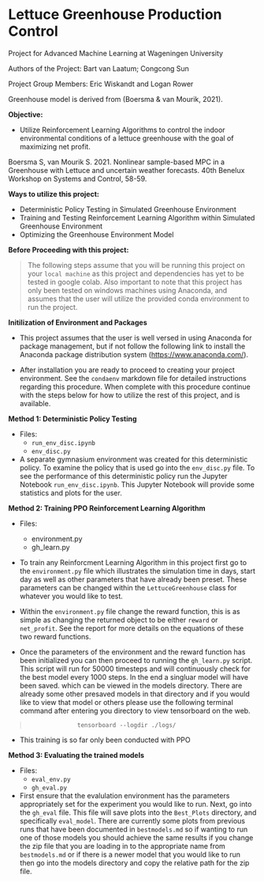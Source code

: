 # Lettuce Greenhouse Production Control
Project for Advanced Machine Learning at Wageningen University 

Authors of the Project: Bart van Laatum; Congcong Sun 

Project Group Members: Eric Wiskandt and Logan Rower

Greenhouse model is derived from (Boersma & van Mourik, 2021). 

**Objective:**
- Utilize Reinforcement Learning Algorithms to control the indoor environmental conditions of a lettuce greenhouse with the goal of maximizing net profit.


Boersma S, van Mourik S. 2021. Nonlinear sample-based MPC in a Greenhouse with Lettuce and uncertain weather forecasts. 40th Benelux Workshop on Systems and Control, 58-59.



**Ways to utilize this project:**
- Deterministic Policy Testing in Simulated Greenhouse Environment
- Training and Testing Reinforcement Learning Algorithm within Simulated Greenhouse Environment
- Optimizing the Greenhouse Environment Model

**Before Proceeding with this project:**

> The following steps assume that you will be running this project on your `local machine` as this project and dependencies has yet to be tested in google colab. Also important to note that this project has only been tested on windows machines using Anaconda, and assumes that the user will utilize the provided conda environment to run the project.


**Initilization of Environment and Packages**
-  This project assumes that the user is well versed in using Anaconda for package management, but if not follow the following link to install the Anaconda package distribution system
(https://www.anaconda.com/).

- After installation you are ready to proceed to creating your project environment. See the `condaenv` markdown file for detailed instructions regarding this procedure. When complete with this procedure continue with the steps below for how to utilize the rest of this project, and is available.


**Method 1: Deterministic Policy Testing**
- Files:
    * `run_env_disc.ipynb`
    * `env_disc.py`
- A separate gymnasium environment was created for this deterministic policy. To examine the policy that is used go into the `env_disc.py` file. To see the performance of this deterministic policy run the Jupyter Notebook `run_env_disc.ipynb`. This Jupyter Notebook will provide some statistics and plots for the user.


**Method 2: Training PPO Reinforcement Learning Algorithm**
- Files:
    * environment.py
    * gh_learn.py

- To train any Reinforcment Learning Algorithm in this project first go to the `environment.py` file which illustrates the simulation time in days, start day as well as other parameters that have already been preset. These parameters can be changed within the `LettuceGreenhouse` class for whatever you would like to test. 

- Within the `environment.py` file change the reward function, this is as simple as changing the returned object to be either `reward` or `net_profit`. See the report for more details on the equations of these two reward functions.

- Once the parameters of the environment and the reward function has been initialized you can then proceed to running the `gh_learn.py` script. This script will run for 50000 timesteps and will continuously check for the best model every 1000 steps. In the end a singluar model will have been saved. which can be viewed in the models directory. There are already some other presaved models in that directory and if you would like to view that model or others please use the following terminal command after entering you directory to view tensorboard on the web. 

>                   tensorboard --logdir ./logs/

- This training is so far only been conducted with PPO

**Method 3: Evaluating the trained models**
- Files:
    * `eval_env.py`
    * `gh_eval.py`
- First ensure that the evalulation environment has the parameters appropriately set for the experiment you would like to run. Next, go into the `gh_eval` file. This file will save plots into the `Best_Plots` directory, and specifically `eval_model`. There are currently some plots from previous runs that have been documented in `bestmodels.md` so if wanting to run one of those models you should achieve the same results if you change the zip file that you are loading in to the appropriate name from `bestmodels.md` or if there is a newer model that you would like to run then go into the models directory and copy the relative path for the zip file. 
